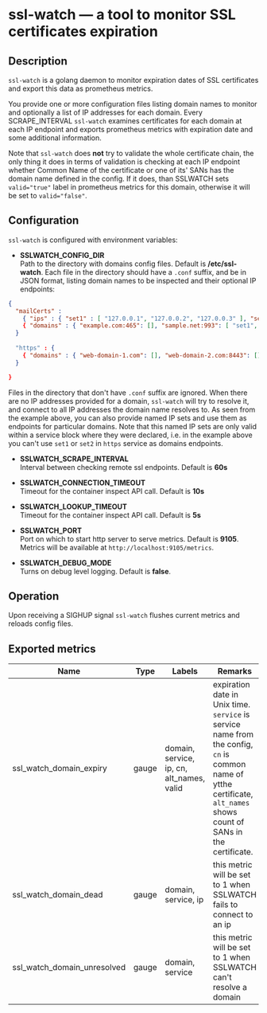 ssl-watch — a tool to monitor SSL certificates expiration
=========================================================

Description
-------------

`ssl-watch` is a golang daemon to monitor expiration dates
of SSL certificates and export this data as prometheus metrics.

You provide one or more configuration files listing domain names to monitor
and optionally a list of IP addresses for each domain. Every SCRAPE_INTERVAL 
`ssl-watch` examines certificates for each domain at each IP endpoint and exports 
prometheus metrics with expiration date and some additional information. 

Note that `ssl-watch` does **not** try to validate the whole certificate chain, the only
thing it does in terms of validation is checking at each IP endpoint whether 
Common Name of the certificate or one of its' SANs has the domain name defined in the config.
If it does, than SSLWATCH sets `valid="true"` label in prometheus metrics for this domain,
otherwise it will be set to `valid="false"`.
 
Configuration
-------------

`ssl-watch` is configured with environment variables:

* **SSLWATCH_CONFIG_DIR**  
Path to the directory with domains config files. Default is **/etc/ssl-watch**.
Each file in the directory should have a `.conf` suffix, and be in JSON format, 
listing domain names to be inspected and their optional IP endpoints:

```json
{ 
  "mailCerts" :
    { "ips" : { "set1" : [ "127.0.0.1", "127.0.0.2", "127.0.0.3" ], "set2": [ "127.0.0.4" ] },
    { "domains" : { "example.com:465": [], "sample.net:993": [ "set1", "set2", "127.0.0.5" ] } 
  }
  
  "https" : {
    { "domains" : { "web-domain-1.com": [], "web-domain-2.com:8443": [], "secret-site.io": [ "192.168.0.7", "192.168.0.8" ] } }
  }

}
```

Files in the directory that don't have `.conf` suffix are ignored.
When there are no IP addresses provided for a domain, `ssl-watch` will try to resolve
it, and connect to all IP addresses the domain name resolves to. As seen from the example
above, you can also provide named IP sets and use them as endpoints for particular domains.
Note that this named IP sets are only valid within a service block where they were declared, i.e.
in the example above you can't use `set1` or `set2` in `https` service as domains endpoints.

* **SSLWATCH_SCRAPE_INTERVAL**  
Interval between checking remote ssl endpoints. Default is **60s**

* **SSLWATCH_CONNECTION_TIMEOUT**  
Timeout for the container inspect API call. Default is **10s**

* **SSLWATCH_LOOKUP_TIMEOUT**  
Timeout for the container inspect API call. Default is **5s**

* **SSLWATCH_PORT**  
Port on which to start http server to serve metrics. Default is **9105**.
Metrics will be available at `http://localhost:9105/metrics`.

* **SSLWATCH_DEBUG_MODE**  
Turns on debug level logging. Default is **false**.

Operation
---------

Upon receiving a SIGHUP signal `ssl-watch` flushes current metrics
and reloads config files.

Exported metrics
----------------

| Name | Type | Labels | Remarks |
| ---- | ---- | ------ | ------- |
| ssl_watch_domain_expiry | gauge | domain, service, ip, cn, alt_names, valid | expiration date in Unix time. `service` is service name from the config, `cn` is common name of ytthe certificate, `alt_names` shows count of SANs in the certificate. |
| ssl_watch_domain_dead | gauge | domain, service, ip | this metric will be set to 1 when SSLWATCH fails to connect to an ip |
| ssl_watch_domain_unresolved | gauge | domain, service | this metric will be set to 1 when SSLWATCH can't resolve a domain |


